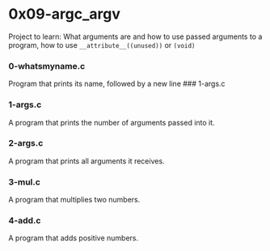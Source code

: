 # 0x09-argc_argv
Project to learn: What arguments are and how to use passed arguments to a program, how to use `__attribute__((unused))` or `(void)`

### 0-whatsmyname.c
Program that prints its name, followed by a new line ### 1-args.c
### 1-args.c
A program that prints the number of arguments passed into it.
### 2-args.c
A program that prints all arguments it receives.
### 3-mul.c
A program that multiplies two numbers.
### 4-add.c
A program that adds positive numbers.
